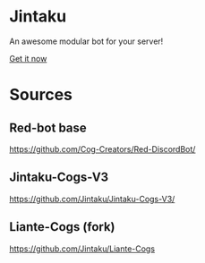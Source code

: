 # Jintaku

An awesome modular bot for your server!

[Get it now](https://discordapp.com/oauth2/authorize?client_id=303719649818705921&scope=bot)

# Sources

## Red-bot base
https://github.com/Cog-Creators/Red-DiscordBot/

## Jintaku-Cogs-V3
https://github.com/Jintaku/Jintaku-Cogs-V3/

## Liante-Cogs (fork)
https://github.com/Jintaku/Liante-Cogs
